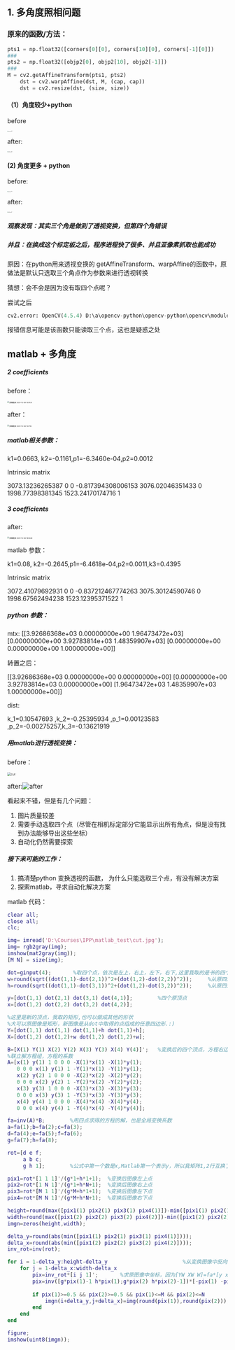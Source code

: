 ## 1. 多角度照相问题

### 原来的函数/方法：

```python
pts1 = np.float32([corners[0][0], corners[10][0], corners[-1][0]])
###
pts2 = np.float32([objp2[0], objp2[10], objp2[-1]])
###
M = cv2.getAffineTransform(pts1, pts2)
    dst = cv2.warpAffine(dst, M, (cap, cap))
    dst = cv2.resize(dst, (size, size))
```

#### （1）角度较少+python

before 

<img src="D:\Courses\IPP\汇报\2021.12.31\conimg_6_9.jpg" alt="conimg_6_9" style="zoom:12%;" />

after:

<img src="D:\Courses\IPP\汇报\2021.12.31\calibresult6.jpg" alt="calibresult6" style="zoom:12%;" />

#### (2) 角度更多 + python

before:

<img src="D:\Courses\IPP\汇报\2021.12.31\conimg_7_9.jpg" alt="conimg_7_9" style="zoom: 12%;" />

after:

<img src="D:\Courses\IPP\汇报\2021.12.31\calibresult7.jpg" alt="calibresult7" style="zoom:12%;" />

##### 观察发现：其实三个角是做到了透视变换，但第四个角错误

##### 并且：在换成这个标定板之后，程序进程快了很多、并且亚像素抓取也能成功

原因：在python用来透视变换的 getAffineTransform、warpAffine的函数中，原做法是默认只选取三个角点作为参数来进行透视转换

猜想：会不会是因为没有取四个点呢？

尝试之后

```python
cv2.error: OpenCV(4.5.4) D:\a\opencv-python\opencv-python\opencv\modules\imgproc\src\imgwarp.cpp:3399: error: (-215:Assertion failed) src.checkVector(2, CV_32F) == 3 && dst.checkVector(2, CV_32F) == 3 in function 'cv::getAffineTransform'
```

报错信息可能是该函数只能读取三个点，这也是疑惑之处

## matlab + 多角度

##### 2 coefficients

before：

<img src="D:\Courses\IPP\汇报\2021.12.31\屏幕截图 2021-12-26 153105.png" alt="屏幕截图 2021-12-26 153105" style="zoom:28%;" />

after：

<img src="D:\Courses\IPP\汇报\2021.12.31\屏幕截图 2021-12-26 153116.png" alt="屏幕截图 2021-12-26 153116" style="zoom:28%;" />

##### matlab相关参数：

k1=0.0663, k2=-0.1161,p1=-6.3460e-04,p2=0.0012

Intrinsic matrix

3073.13236265387	  0	                               0
-0.817394308006153  3076.02046351433	0
1998.77398381345	 1523.24170174716	 1

##### 3 coefficients

after:

<img src="D:\Courses\IPP\汇报\2021.12.31\屏幕截图 2021-12-26 160548.png" alt="屏幕截图 2021-12-26 160548" style="zoom:28%;" />

matlab 参数：

k1=0.08, k2=-0.2645,p1=-6.4618e-04,p2=0.0011,k3=0.4395

Intrinsic matrix

3072.41079692931	0	                                    0
-0.837212467774263	3075.30124590746	 0
1998.67562494238	1523.12395371522	    1

#####  python 参数：

mtx:
 [[3.92686368e+03 0.00000000e+00 1.96473472e+03]
 [0.00000000e+00 3.92783814e+03 1.48359907e+03]
 [0.00000000e+00 0.00000000e+00 1.00000000e+00]]

转置之后：

 [[3.92686368e+03 0.00000000e+00 0.00000000e+00]
 [0.00000000e+00 3.92783814e+03 0.00000000e+00]
 [1.96473472e+03 1.48359907e+03 1.00000000e+00]]

dist:

k_1=0.10547693 ,k_2=-0.25395934 ,p_1=0.00123583 ,p_2=-0.00275257,k_3=-0.13621919

##### 用matlab进行透视变换：

before：

<img src="D:\Courses\IPP\汇报\2021.12.31\cut.jpg" alt="cut" style="zoom:50%;" />

after:![after](D:\Courses\IPP\汇报\2021.12.31\after.jpg)

看起来不错，但是有几个问题：

1. 图片质量较差
2. 需要手动选取四个点（尽管在相机标定部分它能显示出所有角点，但是没有找到办法能够导出这些坐标）
3. 自动化仍然需要探索

##### 接下来可能的工作：

1. 搞清楚python 变换透视的函数， 为什么只能选取三个点，有没有解决方案
2. 探索matlab，寻求自动化解决方案



matlab 代码：

```matlab
clear all;
close all;
clc;

img= imread('D:\Courses\IPP\matlab_test\cut.jpg');
img= rgb2gray(img);
imshow(mat2gray(img));
[M N] = size(img);

dot=ginput(4);       %取四个点，依次是左上，右上，左下，右下,这里我取的是书的四个角
w=round(sqrt((dot(1,1)-dot(2,1))^2+(dot(1,2)-dot(2,2))^2));     %从原四边形获得新矩形宽
h=round(sqrt((dot(1,1)-dot(3,1))^2+(dot(1,2)-dot(3,2))^2));     %从原四边形获得新矩形高

y=[dot(1,1) dot(2,1) dot(3,1) dot(4,1)];        %四个原顶点
x=[dot(1,2) dot(2,2) dot(3,2) dot(4,2)];

%这里是新的顶点，我取的矩形,也可以做成其他的形状
%大可以原图像是矩形，新图像是从dot中取得的点组成的任意四边形.:)
Y=[dot(1,1) dot(1,1) dot(1,1)+h dot(1,1)+h];     
X=[dot(1,2) dot(1,2)+w dot(1,2) dot(1,2)+w];

B=[X(1) Y(1) X(2) Y(2) X(3) Y(3) X(4) Y(4)]';   %变换后的四个顶点，方程右边的值
%联立解方程组，方程的系数
A=[x(1) y(1) 1 0 0 0 -X(1)*x(1) -X(1)*y(1);             
   0 0 0 x(1) y(1) 1 -Y(1)*x(1) -Y(1)*y(1);
   x(2) y(2) 1 0 0 0 -X(2)*x(2) -X(2)*y(2);
   0 0 0 x(2) y(2) 1 -Y(2)*x(2) -Y(2)*y(2);
   x(3) y(3) 1 0 0 0 -X(3)*x(3) -X(3)*y(3);
   0 0 0 x(3) y(3) 1 -Y(3)*x(3) -Y(3)*y(3);
   x(4) y(4) 1 0 0 0 -X(4)*x(4) -X(4)*y(4);
   0 0 0 x(4) y(4) 1 -Y(4)*x(4) -Y(4)*y(4)];

fa=inv(A)*B;        %用四点求得的方程的解，也是全局变换系数
a=fa(1);b=fa(2);c=fa(3);
d=fa(4);e=fa(5);f=fa(6);
g=fa(7);h=fa(8);

rot=[d e f;
     a b c;
     g h 1];        %公式中第一个数是x,Matlab第一个表示y，所以我矩阵1,2行互换了

pix1=rot*[1 1 1]'/(g*1+h*1+1);  %变换后图像左上点
pix2=rot*[1 N 1]'/(g*1+h*N+1);  %变换后图像右上点
pix3=rot*[M 1 1]'/(g*M+h*1+1);  %变换后图像左下点
pix4=rot*[M N 1]'/(g*M+h*N+1);  %变换后图像右下点

height=round(max([pix1(1) pix2(1) pix3(1) pix4(1)])-min([pix1(1) pix2(1) pix3(1) pix4(1)]));     %变换后图像的高度
width=round(max([pix1(2) pix2(2) pix3(2) pix4(2)])-min([pix1(2) pix2(2) pix3(2) pix4(2)]));      %变换后图像的宽度
imgn=zeros(height,width);

delta_y=round(abs(min([pix1(1) pix2(1) pix3(1) pix4(1)])));            %取得y方向的负轴超出的偏移量
delta_x=round(abs(min([pix1(2) pix2(2) pix3(2) pix4(2)])));            %取得x方向的负轴超出的偏移量
inv_rot=inv(rot);

for i = 1-delta_y:height-delta_y                        %从变换图像中反向寻找原图像的点，以免出现空洞，和旋转放大原理一样
    for j = 1-delta_x:width-delta_x
        pix=inv_rot*[i j 1]';       %求原图像中坐标，因为[YW XW W]=fa*[y x 1],所以这里求的是[YW XW W],W=gy+hx+1;
        pix=inv([g*pix(1)-1 h*pix(1);g*pix(2) h*pix(2)-1])*[-pix(1) -pix(2)]'; %相当于解[pix(1)*(gy+hx+1) pix(2)*(gy+hx+1)]=[y x],这样一个方程，求y和x，最后pix=[y x];
        
        if pix(1)>=0.5 && pix(2)>=0.5 && pix(1)<=M && pix(2)<=N
            imgn(i+delta_y,j+delta_x)=img(round(pix(1)),round(pix(2)));     %最邻近插值,也可以用双线性或双立方插值
        end  
    end
end

figure;
imshow(uint8(imgn));
```

